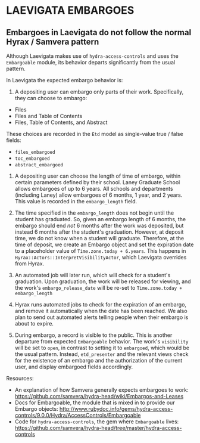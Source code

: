 # LAEVIGATA EMBARGOES

## Embargoes in Laevigata do not follow the normal Hyrax / Samvera pattern

Although Laevigata makes use of `hydra-access-controls` and uses the `Embargoable` module, its behavior departs significantly from the usual pattern.

In Laevigata the expected embargo behavior is:
1. A depositing user can embargo only parts of their work. Specifically, they can choose to embargo:
  * Files
  * Files and Table of Contents
  * Files, Table of Contents, and Abstract

  These choices are recorded in the `Etd` model as single-value true / false fields:
  * `files_embargoed`
  * `toc_embargoed`
  * `abstract_embargoed`

1. A depositing user can choose the length of time of embargo, within certain parameters defined by their school. Laney Graduate School allows embargoes of up to 6 years. All schools and departments (including Laney) allow embargoes of 6 months, 1 year, and 2 years. This value is recorded in the `embargo_length` field.

1. The time specified in the `embargo_length` does not begin until the student has graduated. So, given an embargo length of 6 months, the embargo should end *not* 6 months after the work was deposited, but instead 6 months after the student's graduation. However, at deposit time, we do not know when a student will graduate. Therefore, at the time of deposit, we create an Embargo object and set the expiration date to a placeholder value of `Time.zone.today + 6.years`. This happens in `Hyrax::Actors::InterpretVisibilityActor`, which Laevigata overrides from Hyrax.

1. An automated job will later run, which will check for a student's graduation. Upon graduation, the work will be released for viewing, and the work's `embargo_release_date` will be re-set to `Time.zone.today + embargo_length`

1. Hyrax runs automated jobs to check for the expiration of an embargo, and remove it automatically when the date has been reached. We also plan to send out automated alerts telling people when their embargo is about to expire.

1. During embargo, a record is visible to the public. This is another departure from expected `Embargoable` behavior. The work's `visibility` will be set to `open`, in contrast to setting it to `embargoed`, which would be the usual pattern. Instead, `etd_presenter` and the relevant views check for the existence of an embargo and the authorization of the current user, and display embargoed fields accordingly.

Resources:

* An explanation of how Samvera generally expects embargoes to work: https://github.com/samvera/hydra-head/wiki/Embargos-and-Leases
* Docs for Embargoable, the module that is mixed in to provide our Embargo objects: http://www.rubydoc.info/gems/hydra-access-controls/9.0.0/Hydra/AccessControls/Embargoable
* Code for `hydra-access-controls`, the gem where `Embargoable` lives: https://github.com/samvera/hydra-head/tree/master/hydra-access-controls
